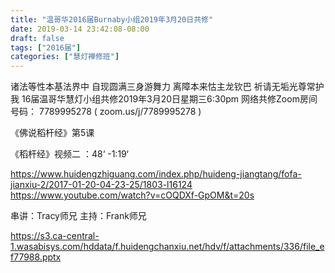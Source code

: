 ```yaml
---
title: "温哥华2016届Burnaby小组2019年3月20日共修"
date: 2019-03-14 23:42:08-08:00
draft: false
tags: ["2016届"]
categories: ["慧灯禅修班"]
---
```

诸法等性本基法界中 自现圆满三身游舞力
离障本来怙主龙钦巴 祈请无垢光尊常护我
16届温哥华慧灯小组共修2019年3月20日星期三6:30pm
网络共修Zoom房间号码： 7789995278 ( zoom.us/j/7789995278 )

《佛说稻杆经》第5课

《稻杆经》视频二 ：48‘ -1:19‘

https://www.huidengzhiguang.com/index.php/huideng-jiangtang/fofa-jianxiu-2/2017-01-20-04-23-25/1803-l16124
https://www.youtube.com/watch?v=cOQDXf-GpOM&t=20s

串讲：Tracy师兄
主持：Frank师兄

 https://s3.ca-central-1.wasabisys.com/hddata/f.huidengchanxiu.net/hdv/f/attachments/336/file_ef77988.pptx
